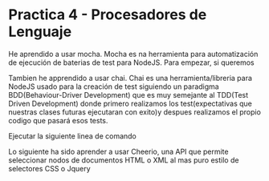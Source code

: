 # Practica 4 - Procesadores de Lenguaje

He aprendido a usar mocha. Mocha es na herramienta para automatización de ejecución de baterias de test para NodeJS. Para empezar, si queremos

Tambien he apprendido a usar chai. Chai es una herramienta/libreria para NodeJS usado para la creación de test siguiendo un paradigma BDD(Behaviour-Driver Development) que es muy semejante al TDD(Test Driven Development) donde primero realizamos los test(expectativas que nuestras clases futuras ejecutaran con exito)y despues realizamos el propio codigo que pasará esos tests.

Ejecutar la siguiente linea de comando



Lo siguiente ha sido aprender a usar Cheerio, una API que permite seleccionar nodos de documentos HTML o XML al mas puro estilo de selectores CSS o Jquery
